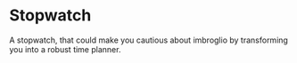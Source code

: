 # Stopwatch
A stopwatch, that could make you cautious about imbroglio by transforming you into a robust time planner.
